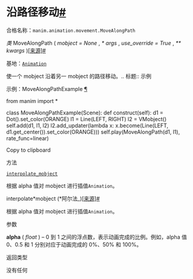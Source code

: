 # 沿路径移动[#](#movealongpath "此标题的固定链接")

合格名称：`manim.animation.movement.MoveAlongPath`

_类_ MoveAlongPath ( _mobject = None_ , _\* args_ , _use_override = True_ , _\*\* kwargs_ )[\[来源\]](../_modules/manim/animation/movement.html#MoveAlongPath)[#](#manim.animation.movement.MoveAlongPath "此定义的固定链接")

基地：[`Animation`](manim.animation.animation.Animation.html#manim.animation.animation.Animation "manim.animation.animation.Animation")

使一个 mobject 沿着另一 mobject 的路径移动。.. 标题:: 示例

示例：MoveAlongPathExample [¶](#movealongpathexample)

from manim import \*

class MoveAlongPathExample(Scene):
def construct(self):
d1 = Dot().set_color(ORANGE)
l1 = Line(LEFT, RIGHT)
l2 = VMobject()
self.add(d1, l1, l2)
l2.add_updater(lambda x: x.become(Line(LEFT, d1.get_center()).set_color(ORANGE)))
self.play(MoveAlongPath(d1, l1), rate_func=linear)

Copy to clipboard

方法

[`interpolate_mobject`](#manim.animation.movement.MoveAlongPath.interpolate_mobject "manim.animation.movement.MoveAlongPath.interpolate_mobject")

根据 alpha 值对 mobject 进行插值`Animation`。

interpolate*mobject (*阿尔法\_)[\[来源\]](../_modules/manim/animation/movement.html#MoveAlongPath.interpolate_mobject)[#](#manim.animation.movement.MoveAlongPath.interpolate_mobject "此定义的固定链接")

根据 alpha 值对 mobject 进行插值`Animation`。

参数

**alpha** ( _float_ ) – 0 到 1 之间的浮点数，表示动画完成的比例。例如，alpha 值 0、0.5 和 1 分别对应于动画完成的 0%、50% 和 100%。

返回类型

没有任何

